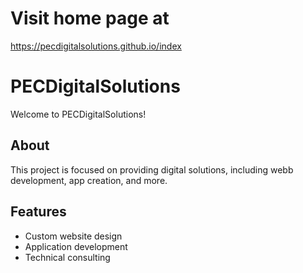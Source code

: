 # Visit home page at
https://pecdigitalsolutions.github.io/index

# PECDigitalSolutions

Welcome to PECDigitalSolutions!

## About

This project is focused on providing digital solutions, including webb development, app creation, and more.

## Features

- Custom website design
- Application development
- Technical consulting
